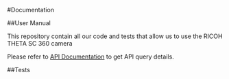 #Documentation

##User Manual

This repository contain all our code and tests that allow us to use the RICOH THETA SC 360 camera

Please refer to [API Documentation](https://github.com/ricohapi/theta-api-specs/blob/main/theta-web-api-v2.1/getting_started.md) to get API query details.

##Tests
